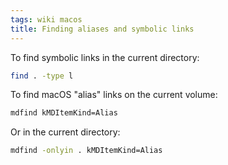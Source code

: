 ```yaml
---
tags: wiki macos
title: Finding aliases and symbolic links
---
```


To find symbolic links in the current directory:

```bash
find . -type l
```

To find macOS "alias" links on the current volume:

```bash
mdfind kMDItemKind=Alias
```

Or in the current directory:

```bash
mdfind -onlyin . kMDItemKind=Alias
```
